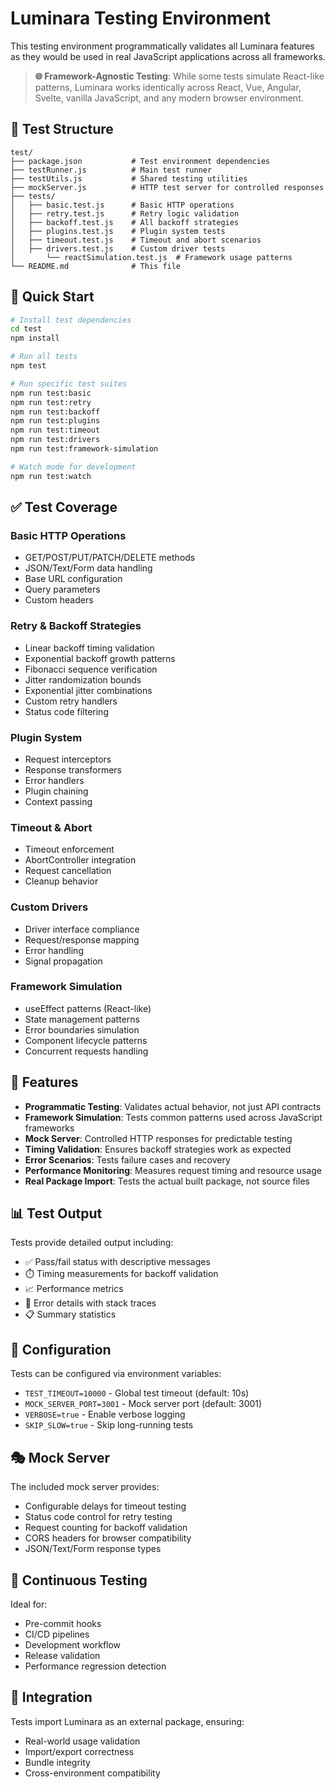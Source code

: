 # Luminara Testing Environment

This testing environment programmatically validates all Luminara features as they would be used in real JavaScript applications across all frameworks.

> **🌐 Framework-Agnostic Testing**: While some tests simulate React-like patterns, Luminara works identically across React, Vue, Angular, Svelte, vanilla JavaScript, and any modern browser environment.

## 🧪 Test Structure

```
test/
├── package.json           # Test environment dependencies
├── testRunner.js          # Main test runner
├── testUtils.js           # Shared testing utilities
├── mockServer.js          # HTTP test server for controlled responses
├── tests/
│   ├── basic.test.js      # Basic HTTP operations
│   ├── retry.test.js      # Retry logic validation
│   ├── backoff.test.js    # All backoff strategies
│   ├── plugins.test.js    # Plugin system tests
│   ├── timeout.test.js    # Timeout and abort scenarios
│   ├── drivers.test.js    # Custom driver tests
│   	└── reactSimulation.test.js  # Framework usage patterns
└── README.md              # This file
```

## 🚀 Quick Start

```bash
# Install test dependencies
cd test
npm install

# Run all tests
npm test

# Run specific test suites
npm run test:basic
npm run test:retry
npm run test:backoff
npm run test:plugins
npm run test:timeout
npm run test:drivers
npm run test:framework-simulation

# Watch mode for development
npm run test:watch
```

## ✅ Test Coverage

### Basic HTTP Operations
- GET/POST/PUT/PATCH/DELETE methods
- JSON/Text/Form data handling
- Base URL configuration
- Query parameters
- Custom headers

### Retry & Backoff Strategies
- Linear backoff timing validation
- Exponential backoff growth patterns
- Fibonacci sequence verification
- Jitter randomization bounds
- Exponential jitter combinations
- Custom retry handlers
- Status code filtering

### Plugin System
- Request interceptors
- Response transformers
- Error handlers
- Plugin chaining
- Context passing

### Timeout & Abort
- Timeout enforcement
- AbortController integration
- Request cancellation
- Cleanup behavior

### Custom Drivers
- Driver interface compliance
- Request/response mapping
- Error handling
- Signal propagation

### Framework Simulation
- useEffect patterns (React-like)
- State management patterns
- Error boundaries simulation
- Component lifecycle patterns
- Concurrent requests handling

## 🎯 Features

- **Programmatic Testing**: Validates actual behavior, not just API contracts
- **Framework Simulation**: Tests common patterns used across JavaScript frameworks
- **Mock Server**: Controlled HTTP responses for predictable testing
- **Timing Validation**: Ensures backoff strategies work as expected
- **Error Scenarios**: Tests failure cases and recovery
- **Performance Monitoring**: Measures request timing and resource usage
- **Real Package Import**: Tests the actual built package, not source files

## 📊 Test Output

Tests provide detailed output including:
- ✅ Pass/fail status with descriptive messages
- ⏱️ Timing measurements for backoff validation
- 📈 Performance metrics
- 🐛 Error details with stack traces
- 📋 Summary statistics

## 🔧 Configuration

Tests can be configured via environment variables:
- `TEST_TIMEOUT=10000` - Global test timeout (default: 10s)
- `MOCK_SERVER_PORT=3001` - Mock server port (default: 3001)
- `VERBOSE=true` - Enable verbose logging
- `SKIP_SLOW=true` - Skip long-running tests

## 🎭 Mock Server

The included mock server provides:
- Configurable delays for timeout testing
- Status code control for retry testing
- Request counting for backoff validation
- CORS headers for browser compatibility
- JSON/Text/Form response types

## 🔄 Continuous Testing

Ideal for:
- Pre-commit hooks
- CI/CD pipelines
- Development workflow
- Release validation
- Performance regression detection

## 🧩 Integration

Tests import Luminara as an external package, ensuring:
- Real-world usage validation
- Import/export correctness
- Bundle integrity
- Cross-environment compatibility